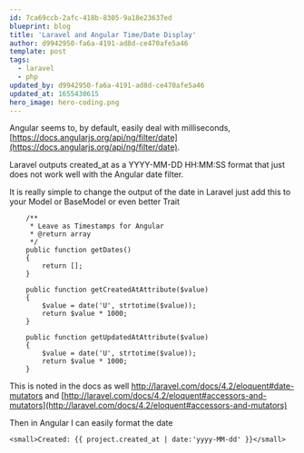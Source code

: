 ```yaml
---
id: 7ca69ccb-2afc-418b-8305-9a18e23637ed
blueprint: blog
title: 'Laravel and Angular Time/Date Display'
author: d9942950-fa6a-4191-ad8d-ce470afe5a46
template: post
tags:
  - laravel
  - php
updated_by: d9942950-fa6a-4191-ad8d-ce470afe5a46
updated_at: 1655430615
hero_image: hero-coding.png
---
```

Angular seems to, by default, easily deal with milliseconds, [https://docs.angularjs.org/api/ng/filter/date](https://docs.angularjs.org/api/ng/filter/date).

Laravel outputs created_at as a YYYY-MM-DD HH:MM:SS format that just does not work well with the Angular date filter.

It is really simple to change the output of the date in Laravel just add this to your Model or BaseModel or even better Trait 

~~~
    /**
     * Leave as Timestamps for Angular
     * @return array
     */
    public function getDates()
    {
        return [];
    }

    public function getCreatedAtAttribute($value)
    {
        $value = date('U', strtotime($value));
        return $value * 1000;
    }

    public function getUpdatedAtAttribute($value)
    {
        $value = date('U', strtotime($value));
        return $value * 1000;
    }
~~~

This is noted in the docs as well http://laravel.com/docs/4.2/eloquent#date-mutators and [http://laravel.com/docs/4.2/eloquent#accessors-and-mutators](http://laravel.com/docs/4.2/eloquent#accessors-and-mutators)


Then in Angular I can easily format the date

~~~
<small>Created: {{ project.created_at | date:'yyyy-MM-dd' }}</small>
~~~